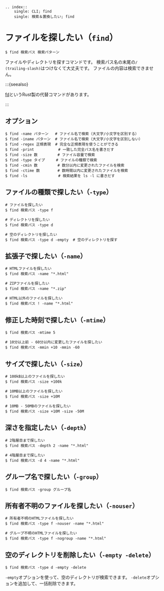 ```{eval-rst}
.. index::
    single: CLI; find
    single: 検索＆置換したい; find
```

# ファイルを探したい（``find``）

```console
$ find 検索パス 検索パターン
```

ファイルやディレクトリを探すコマンドです。
検索パス名の末尾の``/ (trailing-slash)``はつけなくて大丈夫です。
ファイルの内容は検索できません。

:::{seealso}

[fd](./command-fd.md)というRust製の代替コマンドがあります。

:::

## オプション

```console
$ find -name パターン   # ファイル名で検索（大文字/小文字を区別する）
$ find -iname パターン  # ファイル名で検索（大文字/小文字を区別しない）
$ find -regex 正規表現  # 完全な正規表現を使うことができる
$ find -print           # 一致した完全パス名を書きだす
$ find -size 数         # ファイル容量で検索
$ find -type タイプ     # ファイルの種類で検索
$ find -cmin 数         # 数分以内に変更されたファイルを検索
$ find -ctime 数        # 数時間以内に変更されたファイルを検索
$ find -ls              # 検索結果を ls -l に書きだす
```

## ファイルの種類で探したい（``-type``）

```console
# ファイルを探したい
$ find 検索パス -type f

# ディレクトリを探したい
$ find 検索パス -type d

# 空のディレクトリを探したい
$ find 検索パス -type d -empty  # 空のディレクトリを探す
```

## 拡張子で探したい（``-name``）

```console
# HTMLファイルを探したい
$ find 検索パス -name "*.html"

# ZIPファイルを探したい
$ find 検索パス -name "*.zip"

# HTML以外のファイルを探したい
$ find 検索パス ! -name "*.html"
```

## 修正した時刻で探したい（``-mtime``）

```console
$ find 検索パス -mtime 5

# 10分以上前 - 60分以内に変更したファイルを探したい
$ find 検索パス -mmin +10 -mmin -60
```

## サイズで探したい（``-size``）

```console
# 100kB以上のファイルを探したい
$ find 検索パス -size +100k

# 10MB以上のファイルを探したい
$ find 検索パス -size +10M

# 10MB - 50MBのファイルを探したい
$ find 検索パス -size +10M -size -50M
```

## 深さを指定したい（``-depth``）

```console
# 2階層目まで探したい
$ find 検索パス -depth 2 -name "*.html"

# 4階層目まで探したい
$ find 検索パス -d 4 -name "*.html"
```

## グループ名で探したい（``-group``）

```console
$ find 検索パス -group グループ名
```

## 所有者不明のファイルを探したい（``-nouser``）

```console
# 所有者不明のHTMLファイルを探したい
$ find 検索パス -type f -nouser -name "*.html"

# グループ不明のHTMLファイルを探したい
$ find 検索パス -type f -nogroup -name "*.html"
```

## 空のディレクトリを削除したい（``-empty -delete``）

```console
$ find 検索パス -type d -empty -delete
```

``-empty``オプションを使って、空のディレクトリが検索できます。
``-delete``オプションを追加して、一括削除できます。
